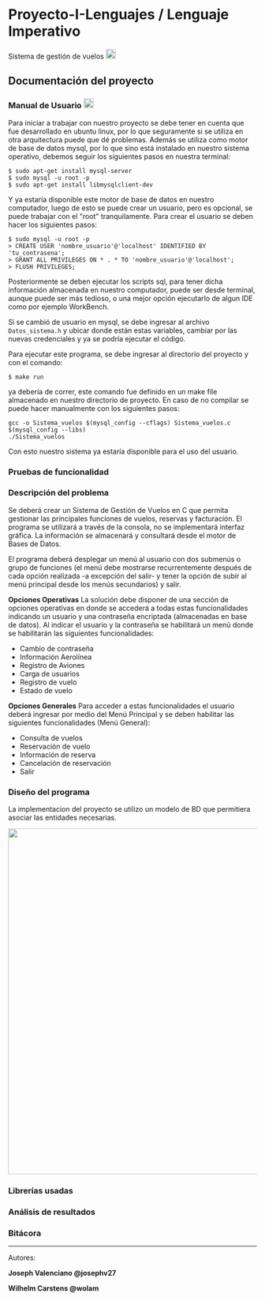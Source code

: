 # Proyecto-I-Lenguajes / Lenguaje Imperativo
Sistema de gestión de vuelos <img src=https://seeklogo.com/images/A/airplane-logo-6885950420-seeklogo.com.png width =20 height=20>


## Documentación del proyecto

### Manual de Usuario <img src= https://raw.githubusercontent.com/fabiospampinato/vscode-terminals/master/resources/logo.png width =20 height=20>

Para iniciar a trabajar con nuestro proyecto se debe tener en cuenta que fue desarrollado en ubuntu linux,
por lo que seguramente si se utiliza en otra arquitectura puede que dé problemas. Además se utiliza como
motor de base de datos mysql, por lo que sino está instalado en nuestro sistema operativo, debemos seguir
los siguientes pasos en nuestra terminal:

``` 
$ sudo apt-get install mysql-server
$ sudo mysql -u root -p
$ sudo apt-get install libmysqlclient-dev
```
Y ya estaría disponible este motor de base de datos en nuestro computador, luego de esto se puede crear
un usuario, pero es opcional, se puede trabajar con el "root" tranquilamente. Para crear el usuario se deben hacer
los siguientes pasos:
```
$ sudo mysql -u root -p
> CREATE USER 'nombre_usuario'@'localhost' IDENTIFIED BY 'tu_contrasena';
> GRANT ALL PRIVILEGES ON * . * TO 'nombre_usuario'@'localhost';
> FLUSH PRIVILEGES;
```
Posteriormente se deben ejecutar los scripts sql, para tener dicha información almacenada en nuestro computador, 
puede ser desde terminal, aunque puede ser más tedioso, o una mejor opción ejecutarlo de algun IDE 
como por ejemplo WorkBench. 

Si se cambió de usuario en mysql, se debe ingresar al archivo `Datos_sistema.h` y ubicar donde están estas variables,
cambiar por las nuevas credenciales y ya se podría ejecutar el código.

Para ejecutar este programa, se debe ingresar al directorio del proyecto y con el comando:
``` 
$ make run 
```   
ya debería de correr, este comando fue definido en un make file almacenado en nuestro directorio de proyecto. En caso
de no compilar se puede hacer manualmente con los siguientes pasos:
```
gcc -o Sistema_vuelos $(mysql_config --cflags) Sistema_vuelos.c $(mysql_config --libs)
./Sistema_vuelos
```
Con esto nuestro sistema ya estaría disponible para el uso del usuario.

### Pruebas de funcionalidad

### Descripción del problema

Se deberá crear un Sistema de Gestión de Vuelos en C que permita gestionar las principales
funciones de vuelos, reservas y facturación. El programa se utilizará a través de la consola, no se
implementará interfaz gráfica. La información se almacenará y consultará desde el motor de Bases
de Datos.

El programa deberá desplegar un menú al usuario con dos submenús o grupo de funciones (el
menú debe mostrarse recurrentemente después de cada opción realizada -a excepción del salir- y
tener la opción de subir al menú principal desde los menús secundarios) y salir.

**Opciones Operativas**
La solución debe disponer de una sección de opciones operativas en donde se accederá a todas
estas funcionalidades indicando un usuario y una contraseña encriptada (almacenadas en base de
datos).
Al indicar el usuario y la contraseña se habilitará un menú donde se habilitarán las siguientes
funcionalidades:

* Cambio de contraseña
* Información Aerolínea
* Registro de Aviones
* Carga de usuarios
* Registro de vuelo
* Estado de vuelo

**Opciones Generales**
Para acceder a estas funcionalidades el usuario deberá ingresar por medio del Menú Principal y se
deben habilitar las siguientes funcionalidades (Menú General):
* Consulta de vuelos
* Reservación de vuelo
* Información de reserva
* Cancelación de reservación
* Salir

### Diseño del programa

La implementacion del proyecto se utilizo un modelo de BD que permitiera asociar las entidades necesarias.

<img src= "https://github.com/Wolam/Proyecto-I-Lenguajes/blob/master/documentacion/Gestor_Vuelos-ER.png" width =900 height=700>

### Librerías usadas

### Análisis de resultados

### Bitácora


---
Autores:

**Joseph Valenciano @josephv27**

**Wilhelm Carstens @wolam**
